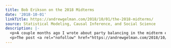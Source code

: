 ```yaml
---
title: Bob Erikson on the 2018 Midterms
date: '2018-10-01'
linkTitle: https://andrewgelman.com/2018/10/01/the-2018-midterms/
source: Statistical Modeling, Causal Inference, and Social Science
description: |-
  <p>A couple months ago I wrote about party balancing in the midterm elections and pointed to the work of Joe Bafumi, Bob Erikson, and Chris Wlezien. Erikson recently sent me this note on the upcoming midterm elections: Donald Trump’s tumultuous presidency has sparked far more than the usual interest in the next midterm elections as [&#8230;]</p>
  <p>The post <a rel="nofollow" href="https://andrewgelman.com/2018/10/01/the-2018-midterms/">Bob Erikson on the 2018 Midterms</a> appeared first on <a re
---
```

